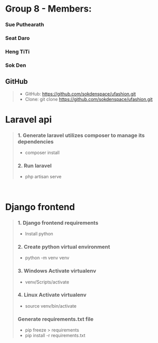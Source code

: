 # Group 8 - Members:
### Sue Puthearath
### Seat Daro
### Heng TiTi
### Sok Den

## GitHub
> - GitHub: https://github.com/sokdenspace/ufashion.git
> - Clone: git clone https://github.com/sokdenspace/ufashion.git

# Laravel api
> ### 1. Generate laravel utilizes composer to manage its dependencies
> - composer install
> ### 2. Run laravel
> - php artisan serve

<br>

# Django frontend
>
> ### 1. Django frontend requirements
> - Install python
>
> ### 2. Create python virtual environment
> - python -m venv venv
>
> ### 3. Windows Activate virtualenv
> - venv/Scripts/activate
>
> ### 4. Linux Activate virtualenv
> - source venv/bin/activate
>
> ### Generate requirements.txt file
> - pip freeze > requirements
> - pip install -r requirements.txt
